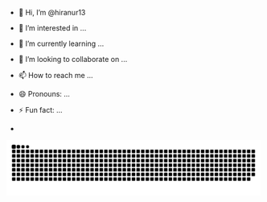 - 👋 Hi, I’m @hiranur13
- 👀 I’m interested in ...
- 🌱 I’m currently learning ...
- 💞️ I’m looking to collaborate on ...
- 📫 How to reach me ...
- 😄 Pronouns: ...
- ⚡ Fun fact: ...

- <div align="center">

 ![Nothing](https://github.com/Platane/snk/raw/output/github-contribution-grid-snake.svg)



<!---
hiranur13/hiranur13 is a ✨ special ✨ repository because its `README.md` (this file) appears on your GitHub profile.
You can click the Preview link to take a look at your changes.
--->
